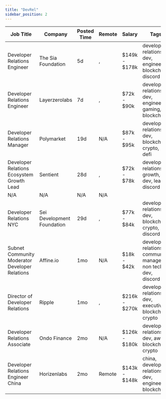 ```yaml
---
title: "DevRel"
sidebar_position: 2
---
```


| Job Title | Company | Posted Time | Remote | Salary | Tags | Apply Link |
|-----------|---------|-------------|--------|--------|------|------------|
| Developer Relations Engineer | The Sia Foundation | 5d | , | $149k - $178k | developer relations, dev, engineer, blockchain, discord | [Apply](https://web3.career/developer-relations-engineer-the-sia-foundation/138590) |
| Developer Relations Engineer | Layerzerolabs | 7d | , | $72k - $90k | developer relations, dev, engineer, gaming, blockchain | [Apply](https://web3.career/developer-relations-engineer-layerzerolabs/73712) |
| Developer Relations Manager | Polymarket | 19d | N/A | $87k - $95k | developer relations, dev, blockchain, crypto, defi | [Apply](https://web3.career/developer-relations-manager-polymarket/137778) |
| Developer Relations Ecosystem Growth Lead | Sentient | 28d | , | $72k - $78k | developer relations, growth, dev, lead, discord | [Apply](https://web3.career/developer-relations-ecosystem-growth-lead-sentient/133341) |
| N/A | N/A | N/A | N/A |  |  | [Apply](https://web3.career/metana) |
| Developer Relations NYC | Sei Development Foundation | 29d | , | $77k - $84k | developer relations, dev, blockchain, crypto, discord | [Apply](https://web3.career/developer-relations-nyc-seidevelopmentfoundation/132747) |
| Subnet Community Moderator Developer Relations | Affine.io | 1mo | N/A | $18k - $42k | developer relations, community manager, non tech, dev, discord | [Apply](https://web3.career/subnet-community-moderator-developer-relations-affine-io/124134) |
| Director of Developer Relations | Ripple | 1mo | , | $216k - $270k | developer relations, dev, executive, blockchain, crypto | [Apply](https://web3.career/director-of-developer-relations-ripple/120802) |
| Developer Relations Associate | Ondo Finance | 2mo | N/A | $126k - $180k | developer relations, dev, aws, blockchain, crypto | [Apply](https://web3.career/developer-relations-associate-ondofinance/116676) |
| Developer Relations Engineer China | Horizenlabs | 2mo | Remote | $143k - $148k | china, developer relations, dev, engineer, blockchain | [Apply](https://web3.career/developer-relations-engineer-china-horizenlabs/110805) |
